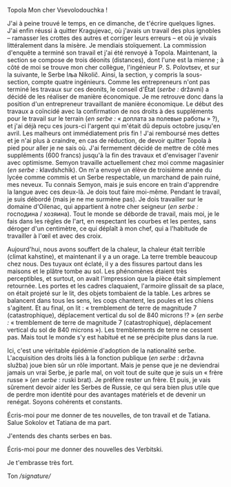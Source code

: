 Topola
Mon cher Vsevolodouchka !

J'ai à peine trouvé le temps, en ce dimanche, de t'écrire quelques lignes. J'ai enfin réussi à quitter Kragujevac, où j'avais un travail des plus ignobles – ramasser les crottes des autres et corriger leurs erreurs – et où je vivais littéralement dans la misère. Je mendiais stoïquement. La commission d'enquête a terminé son travail et j'ai été renvoyé à Topola.
Maintenant, la section se compose de trois déonits (distances), dont l'une est la mienne ; à côté de moi se trouve mon cher collègue, l'ingénieur P. S. Polovtsev, et sur la suivante, le Serbe Iљa Nikolič. Ainsi, la section, y compris la sous-section, compte quatre ingénieurs. Comme les entrepreneurs n'ont pas terminé les travaux sur ces deonits, le conseil d'État (_serbe :_ državni) a décidé de les réaliser de manière économique. Je me retrouve donc dans la position d'un entrepreneur travaillant de manière économique.
Le début des travaux a coïncidé avec la confirmation de nos droits à des suppléments pour le travail sur le terrain (_en serbe :_ « доплата за полевые работы » ?), et j'ai déjà reçu ces jours-ci l'argent qui m'était dû depuis octobre jusqu'en avril. Les malheurs ont immédiatement pris fin ! J'ai remboursé mes dettes et je n'ai plus à craindre, en cas de réduction, de devoir quitter Topola à pied pour aller je ne sais où. J'ai fermement décidé de mettre de côté mes suppléments (600 francs) jusqu'à la fin des travaux et d'envisager l'avenir avec optimisme.
Semyon travaille actuellement chez moi comme magasinier (_en serbe :_ klavdshchik). On m'a envoyé un élève de troisième année du lycée comme commis et un Serbe respectable, un marchand de pain ruiné, mes neveux. Tu connais Semyon, mais je suis encore en train d'apprendre la langue avec ces deux-là. Je dois tout faire moi-même. Pendant le travail, je suis débordé (mais je ne me surmène pas). Je dois travailler sur le domaine d'Oilenac, qui appartient à notre cher seigneur (_en serbe :_ господина / хозяина). Tout le monde se déborde de travail, mais moi, je le fais dans les règles de l'art, en respectant les courbes et les pentes, sans déroger d'un centimètre, ce qui déplaît à mon chef, qui a l'habitude de travailler à l'œil et avec des croix.

Aujourd'hui, nous avons souffert de la chaleur, la chaleur était terrible (climat kahstine), et maintenant il y a un orage. La terre tremble beaucoup chez nous. Des tuyaux ont éclaté, il y a des fissures partout dans les maisons et le plâtre tombe au sol. Les phénomènes étaient très perceptibles, et surtout, on avait l'impression que la pièce était simplement retournée. Les portes et les cadres claquaient, l'armoire glissait de sa place, on était projeté sur le lit, des objets tombaient de la table. Les arbres se balancent dans tous les sens, les coqs chantent, les poules et les chiens s'agitent. Et au final, on lit : « tremblement de terre de magnitude 7 (catastrophique), déplacement vertical du sol de 840 microns !? » (_en serbe :_ « tremblement de terre de magnitude 7 (catastrophique), déplacement vertical du sol de 840 microns »). Les tremblements de terre ne cessent pas. Mais tout le monde s'y est habitué et ne se précipite plus dans la rue.

Ici, c'est une véritable épidémie d'adoption de la nationalité serbe. L'acquisition des droits liés à la fonction publique (_en serbe_ : državna služba) joue bien sûr un rôle important. Mais je pense que je ne deviendrai jamais un vrai Serbe, je parle mal, on voit tout de suite que je suis un « frère russe » (_en serbe_ : ruski brat). Je préfère rester un frère. Et puis, je vais sûrement devoir aider les Serbes de Russie, ce qui sera bien plus utile que de perdre mon identité pour des avantages matériels et de devenir un renégat. Soyons cohérents et constants.

Écris-moi pour me donner de tes nouvelles, de ton travail et de Tatiana. Salue Sokolov et Tatiana de ma part.

J'entends des chants serbes en bas.

Écris-moi pour me donner des nouvelles des Verbitski.

Je t'embrasse très fort.

Ton _/signature/_